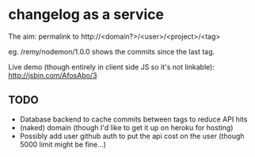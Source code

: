 # changelog as a service

The aim: permalink to http://\<domain?>/\<user>/\<project>/\<tag>

eg. /remy/nodemon/1.0.0 shows the commits since the last tag.

Live demo (though entirely in client side JS so it's not linkable): http://jsbin.com/AfosAbo/3

## TODO

- Database backend to cache commits between tags to reduce API hits
- (naked) domain (though I'd like to get it up on heroku for hosting)
- Possibly add user github auth to put the api cost on the user (though 5000 limit might be fine...)